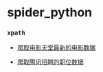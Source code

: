# spider_python
### `xpath`

* [爬取电影天堂最新的电影数据](./spider_dytt.py)

* [爬取腾讯招聘的职位数据](./spider_tencent_recruit.py)

  ​

